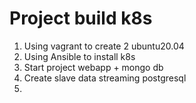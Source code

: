 # Project build k8s
1. Using vagrant to create 2 ubuntu20.04
2. Using Ansible to install k8s
3. Start project webapp + mongo db
4. Create slave data streaming postgresql
5. 